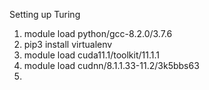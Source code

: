 Setting up Turing

1. module load python/gcc-8.2.0/3.7.6
2. pip3 install virtualenv
3. module load cuda11.1/toolkit/11.1.1
4. module load cudnn/8.1.1.33-11.2/3k5bbs63
5. 